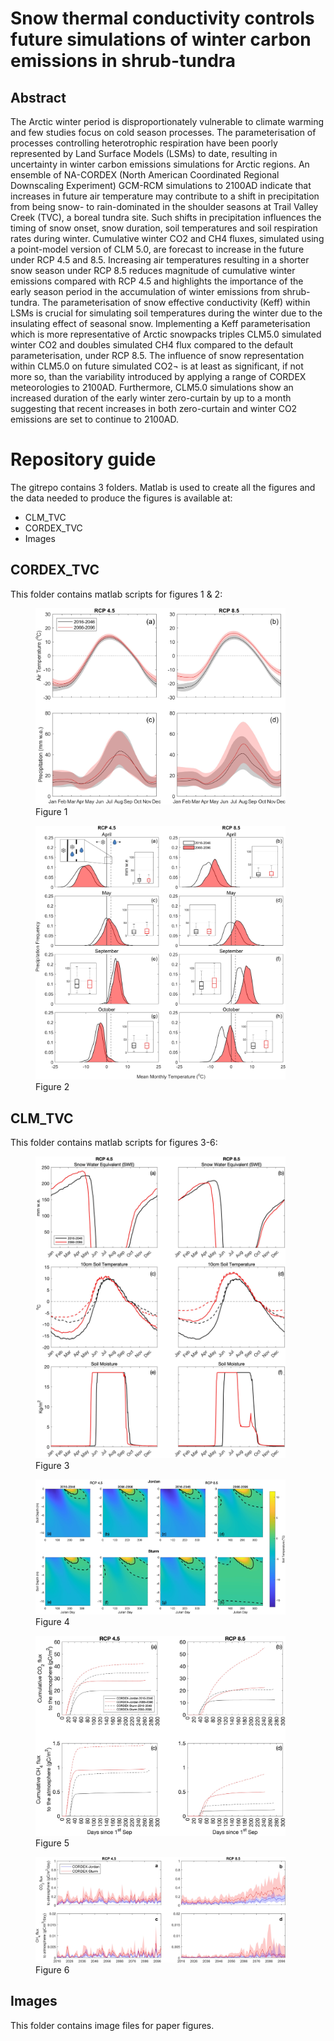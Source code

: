 # Snow thermal conductivity controls future simulations of winter carbon emissions in shrub-tundra
## Abstract
The Arctic winter period is disproportionately vulnerable to climate warming and few studies focus on cold season processes. The parameterisation of processes controlling heterotrophic respiration have been poorly represented by Land Surface Models (LSMs) to date, resulting in uncertainty in winter carbon emissions simulations for Arctic regions. An ensemble of NA-CORDEX (North American Coordinated Regional Downscaling Experiment) GCM-RCM simulations to 2100AD indicate that increases in future air temperature may contribute to a shift in precipitation from being snow- to rain-dominated in the shoulder seasons at Trail Valley Creek (TVC), a boreal tundra site. Such shifts in precipitation influences the timing of snow onset, snow duration, soil temperatures and soil respiration rates during winter. Cumulative winter CO2 and CH4 fluxes, simulated using a point-model version of CLM 5.0, are forecast to increase in the future under RCP 4.5 and 8.5. Increasing air temperatures resulting in a shorter snow season under RCP 8.5 reduces magnitude of cumulative winter emissions compared with RCP 4.5 and highlights the importance of the early season period in the accumulation of winter emissions from shrub-tundra. The parameterisation of snow effective conductivity (Keff) within LSMs is crucial for simulating soil temperatures during the winter due to the insulating effect of seasonal snow. Implementing a Keff parameterisation which is more representative of Arctic snowpacks triples CLM5.0 simulated winter CO2 and doubles simulated CH4 flux compared to the default parameterisation, under RCP 8.5. The influence of snow representation within CLM5.0 on future simulated CO2¬ is at least as significant, if not more so, than the variability introduced by applying a range of CORDEX meteorologies to 2100AD. Furthermore, CLM5.0 simulations show an increased duration of the early winter zero-curtain by up to a month suggesting that recent increases in both zero-curtain and winter CO2 emissions are set to continue to 2100AD.

# Repository guide
The gitrepo contains 3 folders. Matlab is used to create all the figures and the data needed to produce the figures is available at:
- CLM_TVC
- CORDEX_TVC
- Images

## CORDEX_TVC
This folder contains matlab scripts for figures 1 & 2:

<figure>
  <img src="Images/rcps_tiled.jpg" alt="Figure 1" width="400"/>
  <figcaption>Figure 1</figcaption>
</figure>

<figure>
  <img src="Images/frequency_plot_final.png" alt="Figure 2" width="400"/>
  <figcaption>Figure 2</figcaption>
</figure>

## CLM_TVC
This folder contains matlab scripts for figures 3-6:

<figure>
  <img src="Images/SWE_GT_SL.jpg" alt="Figure 3" width="400"/>
  <figcaption>Figure 3</figcaption>
</figure>

<figure>
  <img src="Images/heat_map.jpg" alt="Figure 4" width="400"/>
  <figcaption>Figure 4</figcaption>
</figure>

<figure>
  <img src="Images/cumu.jpg" alt="Figure 5" width="400"/>
  <figcaption>Figure 5</figcaption>
</figure>

<figure>
  <img src="Images/param_combined.jpg" alt="Figure 6" width="400"/>
  <figcaption>Figure 6</figcaption>
</figure>

## Images
This folder contains image files for paper figures.

